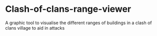 # Clash-of-clans-range-viewer
A graphic tool to visualise the different ranges of buildings in a clash of clans village to aid in attacks
